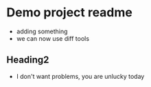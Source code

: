 # Demo project readme
- adding something
- we can now use diff tools

## Heading2
- I don't want problems, you are unlucky today